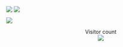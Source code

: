 <img align="center" src="https://github-readme-stats-one-bice.vercel.app/api?username=gnahtcouq&count_private=true&theme=tokyonight&show_icons=true&include_all_commits=true&role=OWNER,ORGANIZATION_MEMBER,COLLABORATOR" />
<img align="center" src="https://github-readme-stats-one-bice.vercel.app/api/top-langs/?username=gnahtcouq&count_private=true&layout=compact&langs_count=8&theme=tokyonight&role=OWNER,COLLABORATOR" /></p>
<img align="center" src="https://github-readme-streak-stats.herokuapp.com/?user=gnahtcouq&count_private=true&theme=tokyonight" />

<p align="center"> 
  Visitor count<br>
  <img src="https://profile-counter.glitch.me/gnahtcouq/count.svg" />
</p>
